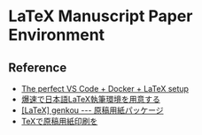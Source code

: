 # LaTeX Manuscript Paper Environment

## Reference
- [The perfect VS Code + Docker + LaTeX setup](https://korosuke613.hatenablog.com/entry/2019/06/24/171246)
- [爆速で日本語LaTeX執筆環境を用意する](https://korosuke613.hatenablog.com/entry/2019/06/24/171246)
- [[LaTeX] genkou --- 原稿用紙パッケージ](https://konoyonohana.blog.fc2.com/blog-entry-167.html)
- [TeXで原稿用紙印刷を](http://www.foxking.org/oldsite/pc/genkoyoshi-on-tex.html)
